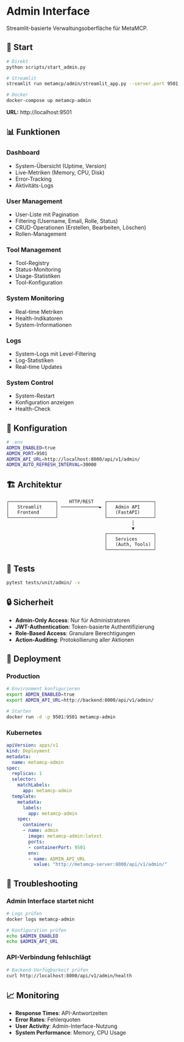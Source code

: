 # Admin Interface

Streamlit-basierte Verwaltungsoberfläche für MetaMCP.

## 🚀 Start

```bash
# Direkt
python scripts/start_admin.py

# Streamlit
streamlit run metamcp/admin/streamlit_app.py --server.port 9501

# Docker
docker-compose up metamcp-admin
```

**URL:** http://localhost:9501

## 📊 Funktionen

### Dashboard
- System-Übersicht (Uptime, Version)
- Live-Metriken (Memory, CPU, Disk)
- Error-Tracking
- Aktivitäts-Logs

### User Management
- User-Liste mit Pagination
- Filtering (Username, Email, Rolle, Status)
- CRUD-Operationen (Erstellen, Bearbeiten, Löschen)
- Rollen-Management

### Tool Management
- Tool-Registry
- Status-Monitoring
- Usage-Statistiken
- Tool-Konfiguration

### System Monitoring
- Real-time Metriken
- Health-Indikatoren
- System-Informationen

### Logs
- System-Logs mit Level-Filtering
- Log-Statistiken
- Real-time Updates

### System Control
- System-Restart
- Konfiguration anzeigen
- Health-Check

## 🔧 Konfiguration

```bash
# .env
ADMIN_ENABLED=true
ADMIN_PORT=9501
ADMIN_API_URL=http://localhost:8000/api/v1/admin/
ADMIN_AUTO_REFRESH_INTERVAL=30000
```

## 🏗️ Architektur

```
┌─────────────────┐    HTTP/REST    ┌─────────────────┐
│   Streamlit     │ ──────────────► │   Admin API     │
│   Frontend      │                 │   (FastAPI)     │
└─────────────────┘                 └─────────────────┘
                                              │
                                              ▼
                                    ┌─────────────────┐
                                    │   Services      │
                                    │   (Auth, Tools) │
                                    └─────────────────┘
```

## 🧪 Tests

```bash
pytest tests/unit/admin/ -v
```

## 🔒 Sicherheit

- **Admin-Only Access**: Nur für Administratoren
- **JWT-Authentication**: Token-basierte Authentifizierung
- **Role-Based Access**: Granulare Berechtigungen
- **Action-Auditing**: Protokollierung aller Aktionen

## 🚀 Deployment

### Production
```bash
# Environment konfigurieren
export ADMIN_ENABLED=true
export ADMIN_API_URL=http://backend:8000/api/v1/admin/

# Starten
docker run -d -p 9501:9501 metamcp-admin
```

### Kubernetes
```yaml
apiVersion: apps/v1
kind: Deployment
metadata:
  name: metamcp-admin
spec:
  replicas: 1
  selector:
    matchLabels:
      app: metamcp-admin
  template:
    metadata:
      labels:
        app: metamcp-admin
    spec:
      containers:
      - name: admin
        image: metamcp-admin:latest
        ports:
        - containerPort: 9501
        env:
        - name: ADMIN_API_URL
          value: "http://metamcp-server:8000/api/v1/admin/"
```

## 🔧 Troubleshooting

### Admin Interface startet nicht
```bash
# Logs prüfen
docker logs metamcp-admin

# Konfiguration prüfen
echo $ADMIN_ENABLED
echo $ADMIN_API_URL
```

### API-Verbindung fehlschlägt
```bash
# Backend-Verfügbarkeit prüfen
curl http://localhost:8000/api/v1/admin/health
```

## 📈 Monitoring

- **Response Times**: API-Antwortzeiten
- **Error Rates**: Fehlerquoten
- **User Activity**: Admin-Interface-Nutzung
- **System Performance**: Memory, CPU Usage